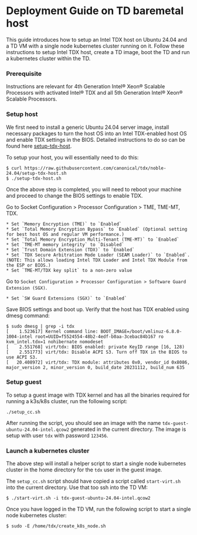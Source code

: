 # Deployment Guide on TD baremetal host

This guide introduces how to setup an Intel TDX host on Ubuntu 24.04 and a TD VM with
a single node kubernetes cluster running on it.
Follow these instructions to setup Intel TDX host, create a TD image, boot the TD and run a 
kubernetes cluster within the TD.

### Prerequisite

Instructions are relevant for 4th Generation Intel® Xeon® Scalable Processors with activated Intel® TDX 
and all 5th Generation Intel® Xeon® Scalable Processors.

### Setup host

We first need to install a generic Ubuntu 24.04 server image, install necessary packages to turn
the host OS into an Intel TDX-enabled host OS and enable TDX settings in the BIOS.
Detailed instructions to do so can be found here [setup-tdx-host](https://github.com/canonical/tdx?tab=readme-ov-file#setup-tdx-host).

To setup your host, you will essentially need to do this:
```
$ curl https://raw.githubusercontent.com/canonical/tdx/noble-24.04/setup-tdx-host.sh
$ ./setup-tdx-host.sh
```

Once the above step is completed, you will need to reboot your machine and proceed to change the
 BIOS settings to enable TDX.

Go to Socket Configuration > Processor Configuration > TME, TME-MT, TDX.

    * Set `Memory Encryption (TME)` to `Enabled`
    * Set `Total Memory Encryption Bypass` to `Enabled` (Optional setting for best host OS and regular VM performance.)
    * Set `Total Memory Encryption Multi-Tenant (TME-MT)` to `Enabled`
    * Set `TME-MT memory integrity` to `Disabled`
    * Set `Trust Domain Extension (TDX)` to `Enabled`
    * Set `TDX Secure Arbitration Mode Loader (SEAM Loader)` to `Enabled`. (NOTE: This allows loading Intel TDX Loader and Intel TDX Module from the ESP or BIOS.)
    * Set `TME-MT/TDX key split` to a non-zero value

Go to `Socket Configuration > Processor Configuration > Software Guard Extension (SGX)`.

    * Set `SW Guard Extensions (SGX)` to `Enabled`

Save BIOS settings and boot up. Verify that the host has TDX enabled using dmesg command:
```
$ sudo dmesg | grep -i tdx
[    1.523617] Kernel command line: BOOT_IMAGE=/boot/vmlinuz-6.8.0-1004-intel root=UUID=f5524554-48b2-4edf-b0aa-3cebac84b167 ro kvm_intel.tdx=1 nohibernate nomodeset
[    2.551768] virt/tdx: BIOS enabled: private KeyID range [16, 128)
[    2.551773] virt/tdx: Disable ACPI S3. Turn off TDX in the BIOS to use ACPI S3.
[   20.408972] virt/tdx: TDX module: attributes 0x0, vendor_id 0x8086, major_version 2, minor_version 0, build_date 20231112, build_num 635
```

### Setup guest

To setup a guest image with TDX kernel and has all the binaries required for running 
a k3s/k8s cluster, run the following script:

```
./setup_cc.sh
```

After running the script, you should see an image with the name `tdx-guest-ubuntu-24.04-intel.qcow2`
generated in the current directory. The image is setup with user `tdx` with password `123456`.

### Launch a kubernetes cluster

The above step will install a helper script to start a single node kubernetes cluster in the 
home directory for the `tdx` user in the guest image.

The `setup_cc.sh` script should have copied a script called `start-virt.sh` into the current directory.
Use that too ssh into the TD VM:
```
$ ./start-virt.sh -i tdx-guest-ubuntu-24.04-intel.qcow2 
```

Once you have logged in the TD VM, run the following script to start a single node kubernetes cluster:
```
$ sudo -E /home/tdx/create_k8s_node.sh
```
